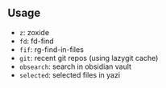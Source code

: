 ## Usage

- `z`: zoxide
- `fd`: fd-find
- `fif`: rg-find-in-files
- `git`: recent git repos (using lazygit cache)
- `obsearch`: search in obsidian vault
- `selected`: selected files in yazi
